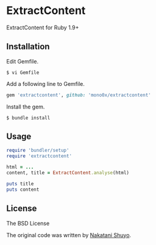 # ExtractContent

ExtractContent for Ruby 1.9+

## Installation

Edit Gemfile.

    $ vi Gemfile

Add a following line to Gemfile.

```ruby
gem 'extractcontent', github: 'mono0x/extractcontent'
```

Install the gem.

    $ bundle install

## Usage

```ruby
require 'bundler/setup'
require 'extractcontent'

html = ...
content, title = ExtractContent.analyse(html)

puts title
puts content
```

## License

The BSD License

The original code was written by [Nakatani Shuyo](http://labs.cybozu.co.jp/blog/nakatani/2007/09/web_1.html).

